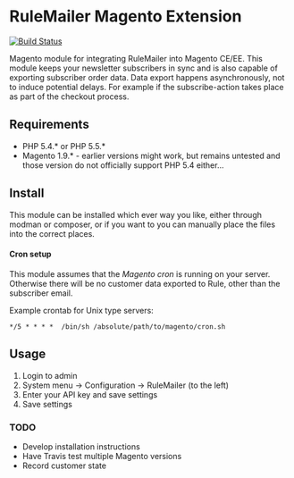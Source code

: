 # RuleMailer Magento Extension

[![Build Status](https://travis-ci.org/karlssonlord/rulemailer.svg)](https://travis-ci.org/karlssonlord/rulemailer)

Magento module for integrating RuleMailer into Magento CE/EE. This module keeps your newsletter subscribers in sync and is also capable of exporting subscriber order data.
Data export happens asynchronously, not to induce potential delays. For example if the subscribe-action takes place as part of the checkout process.

## Requirements

- PHP 5.4.* or PHP 5.5.*
- Magento 1.9.* - earlier versions might work, but remains untested and those version do not officially support PHP 5.4 either...

## Install

This module can be installed which ever way you like, either through modman or composer, or if you want to you can manually place the files into the correct places.

#### Cron setup
This module assumes that the *Magento cron* is running on your server. Otherwise there will be no customer data exported to Rule, other than the subscriber email.

Example crontab for Unix type servers:

	*/5 * * * *  /bin/sh /absolute/path/to/magento/cron.sh


## Usage

1. Login to admin
1. System menu &rarr; Configuration &rarr; RuleMailer (to the left)
1. Enter your API key and save settings
1. Save settings

### TODO

- Develop installation instructions
- Have Travis test multiple Magento versions
- Record customer state
